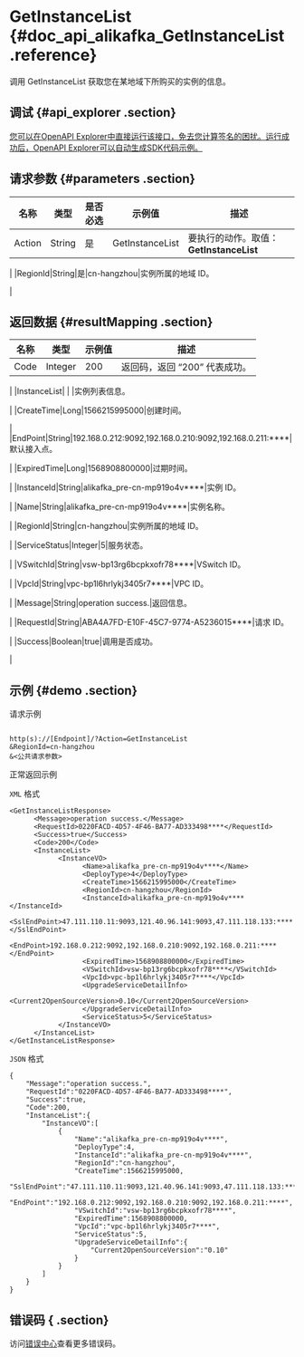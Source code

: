 # GetInstanceList {#doc_api_alikafka_GetInstanceList .reference}

调用 GetInstanceList 获取您在某地域下所购买的实例的信息。

## 调试 {#api_explorer .section}

[您可以在OpenAPI Explorer中直接运行该接口，免去您计算签名的困扰。运行成功后，OpenAPI Explorer可以自动生成SDK代码示例。](https://api.aliyun.com/#product=alikafka&api=GetInstanceList&type=RPC&version=2018-10-15)

## 请求参数 {#parameters .section}

|名称|类型|是否必选|示例值|描述|
|--|--|----|---|--|
|Action|String|是|GetInstanceList|要执行的动作。取值：**GetInstanceList**

 |
|RegionId|String|是|cn-hangzhou|实例所属的地域 ID。

 |

## 返回数据 {#resultMapping .section}

|名称|类型|示例值|描述|
|--|--|---|--|
|Code|Integer|200|返回码，返回 “200” 代表成功。

 |
|InstanceList| | |实例列表信息。

 |
|CreateTime|Long|1566215995000|创建时间。

 |
|EndPoint|String|192.168.0.212:9092,192.168.0.210:9092,192.168.0.211:\*\*\*\*|默认接入点。

 |
|ExpiredTime|Long|1568908800000|过期时间。

 |
|InstanceId|String|alikafka\_pre-cn-mp919o4v\*\*\*\*|实例 ID。

 |
|Name|String|alikafka\_pre-cn-mp919o4v\*\*\*\*|实例名称。

 |
|RegionId|String|cn-hangzhou|实例所属的地域 ID。

 |
|ServiceStatus|Integer|5|服务状态。

 |
|VSwitchId|String|vsw-bp13rg6bcpkxofr78\*\*\*\*|VSwitch ID。

 |
|VpcId|String|vpc-bp1l6hrlykj3405r7\*\*\*\*|VPC ID。

 |
|Message|String|operation success.|返回信息。

 |
|RequestId|String|ABA4A7FD-E10F-45C7-9774-A5236015\*\*\*\*|请求 ID。

 |
|Success|Boolean|true|调用是否成功。

 |

## 示例 {#demo .section}

请求示例

``` {#request_demo}

http(s)://[Endpoint]/?Action=GetInstanceList
&RegionId=cn-hangzhou
&<公共请求参数>

```

正常返回示例

`XML` 格式

``` {#xml_return_success_demo}
<GetInstanceListResponse>
      <Message>operation success.</Message>
      <RequestId>0220FACD-4D57-4F46-BA77-AD333498****</RequestId>
      <Success>true</Success>
      <Code>200</Code>
      <InstanceList>
            <InstanceVO>
                  <Name>alikafka_pre-cn-mp919o4v****</Name>
                  <DeployType>4</DeployType>
                  <CreateTime>1566215995000</CreateTime>
                  <RegionId>cn-hangzhou</RegionId>
                  <InstanceId>alikafka_pre-cn-mp919o4v****</InstanceId>
                  <SslEndPoint>47.111.110.11:9093,121.40.96.141:9093,47.111.118.133:****</SslEndPoint>
                  <EndPoint>192.168.0.212:9092,192.168.0.210:9092,192.168.0.211:****</EndPoint>
                  <ExpiredTime>1568908800000</ExpiredTime>
                  <VSwitchId>vsw-bp13rg6bcpkxofr78****</VSwitchId>
                  <VpcId>vpc-bp1l6hrlykj3405r7****</VpcId>
                  <UpgradeServiceDetailInfo>
                        <Current2OpenSourceVersion>0.10</Current2OpenSourceVersion>
                  </UpgradeServiceDetailInfo>
                  <ServiceStatus>5</ServiceStatus>
            </InstanceVO>
      </InstanceList>
</GetInstanceListResponse>
```

`JSON` 格式

``` {#json_return_success_demo}
{
	"Message":"operation success.",
	"RequestId":"0220FACD-4D57-4F46-BA77-AD333498****",
	"Success":true,
	"Code":200,
	"InstanceList":{
		"InstanceVO":[
			{
				"Name":"alikafka_pre-cn-mp919o4v****",
				"DeployType":4,
				"InstanceId":"alikafka_pre-cn-mp919o4v****",
				"RegionId":"cn-hangzhou",
				"CreateTime":1566215995000,
				"SslEndPoint":"47.111.110.11:9093,121.40.96.141:9093,47.111.118.133:****",
				"EndPoint":"192.168.0.212:9092,192.168.0.210:9092,192.168.0.211:****",
				"VSwitchId":"vsw-bp13rg6bcpkxofr78****",
				"ExpiredTime":1568908800000,
				"VpcId":"vpc-bp1l6hrlykj3405r7****",
				"ServiceStatus":5,
				"UpgradeServiceDetailInfo":{
					"Current2OpenSourceVersion":"0.10"
				}
			}
		]
	}
}
```

## 错误码 { .section}

访问[错误中心](https://error-center.aliyun.com/status/product/alikafka)查看更多错误码。


